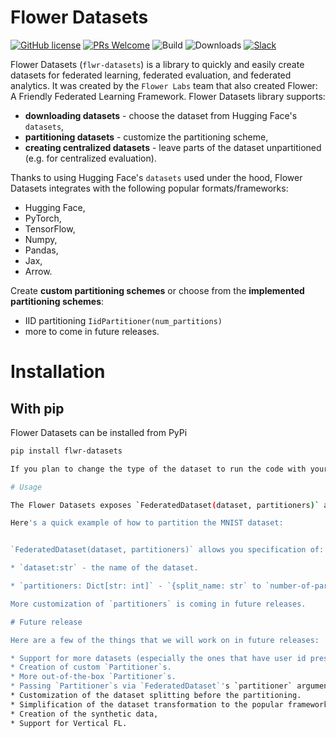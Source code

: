 # Flower Datasets

[![GitHub license](https://img.shields.io/github/license/adap/flower)](https://github.com/adap/flower/blob/main/LICENSE)
[![PRs Welcome](https://img.shields.io/badge/PRs-welcome-brightgreen.svg)](https://github.com/adap/flower/blob/main/CONTRIBUTING.md)
![Build](https://github.com/adap/flower/actions/workflows/framework.yml/badge.svg)
![Downloads](https://pepy.tech/badge/flwr)
[![Slack](https://img.shields.io/badge/Chat-Slack-red)](https://flower.dev/join-slack)

Flower Datasets (`flwr-datasets`) is a library to quickly and easily create datasets for federated learning, federated evaluation, and federated analytics. It was created by the `Flower Labs` team that also created Flower: A Friendly Federated Learning Framework. 
Flower Datasets library supports:
* **downloading datasets** - choose the dataset from Hugging Face's `datasets`,
* **partitioning datasets** - customize the partitioning scheme,
* **creating centralized datasets** - leave parts of the dataset unpartitioned (e.g. for centralized evaluation).

Thanks to using Hugging Face's `datasets` used under the hood, Flower Datasets integrates with the following popular formats/frameworks:
* Hugging Face,
* PyTorch, 
* TensorFlow, 
* Numpy, 
* Pandas, 
* Jax,
* Arrow.

Create **custom partitioning schemes** or choose from the **implemented partitioning schemes**:
* IID partitioning `IidPartitioner(num_partitions)`
* more to come in future releases.

# Installation

## With pip

Flower Datasets can be installed from PyPi

```bash
pip install flwr-datasets

If you plan to change the type of the dataset to run the code with your ML framework, make sure to have it installed too.

# Usage

The Flower Datasets exposes `FederatedDataset(dataset, partitioners)` abstraction to represent the dataset needed for federated learning/analytics. It has two powerful methods that let you handle the dataset preprocessing. They are `load_partition(idx, split)` and `load_full(split)`.

Here's a quick example of how to partition the MNIST dataset:


`FederatedDataset(dataset, partitioners)` allows you specification of:

* `dataset:str` - the name of the dataset.

* `partitioners: Dict[str: int]` - `{split_name: str` to `number-of-partitions: int}` - partitioner that will be used with an associated split of the dataset e.g. `{"train": 100}`. It assumes by default the i.i.d. partitioning.

More customization of `partitioners` is coming in future releases. 

# Future release

Here are a few of the things that we will work on in future releases:

* Support for more datasets (especially the ones that have user id present).
* Creation of custom `Partitioner`s.
* More out-of-the-box `Partitioner`s.
* Passing `Partitioner`s via `FederatedDataset`'s `partitioner` argument. 
* Customization of the dataset splitting before the partitioning.
* Simplification of the dataset transformation to the popular frameworks/types.
* Creation of the synthetic data,
* Support for Vertical FL.
